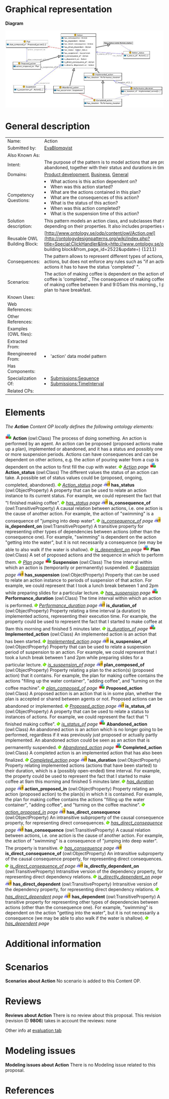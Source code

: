 #  Graphical representation


__Diagram__




[![Image:Action.jpg](./Action.jpg)](../Image/Action.jpg.md "Image:Action.jpg")




#  General description




|  |  |
| --- | --- |
|  Name: |  Action |
|  Submitted by: | [EvaBlomqvist](../User/EvaBlomqvist.md "User:EvaBlomqvist") |
|  Also Known As: |  |
|  Intent: |  The purpose of the pattern is to model actions that are proposed, planned, and performed or abandoned, together with their status and durations in time. |
|  Domains: | [Product development](../Community/Product_development.md "Community:Product development"), [Business](../Community/Business.md "Community:Business"), [General](../Community/General.md "Community:General") |
|  Competency Questions: | <li> What actions is this action dependent on?</li><li> When was this action started?</li><li> What are the actions contained in this plan?</li><li> What are the consequences of this action?</li><li> What is the status of this action?</li><li> When was this action completed?</li><li> What is the suspension time of this action?</li> |
|  Solution description: |  This pattern models an action class, and subclasses that represents different kinds of actions depending on their properties. It also includes properties of actions such as status and duration. |
|  Reusable OWL Building Block: | [http://www.ontology.se/odp/content/owl/Action.owl](http://ontologydesignpatterns.org/wiki/index.php?title=Special:ClickHandler&link=http://www.ontology.se/odp/content/owl/Action.owl&message=OWL building block&from_page_id=2522&update=) (1211) |
|  Consequences: |  The pattern allows to represent different types of actions, e.g. implemented actions or suspended actions, but does not enforce any rules such as "if an action is an instance of the class of completed actions it has to have the status 'completed' ". |
|  Scenarios: |  The action of making coffee is dependent on the action of buying coffee., The action of making coffee is 'completed'., The consequence of making coffee is drinking coffee., I performed the action of making coffee between 9 and 9:05am this morning., I plan to make coffee tomorrow, and then I plan to have breakfast. |
|  Known Uses: |  |
|  Web References: |  |
|  Other References: |  |
|  Examples (OWL files): |  |
|  Extracted From: |  |
|  Reengineered From: | <li> 'action' data model pattern</li> |
|  Has Components: |  |
|  Specialization Of: | <li><a href="../Sequence/Sequence.md" title="Submissions:Sequence">Submissions:Sequence</a></li><li><a href="../SmartHome_TimeInterval/SmartHome_TimeInterval.md" title="Submissions:TimeInterval">Submissions:TimeInterval</a></li> |
|  Related CPs: |  |


  




#  Elements


_The __Action__ Content OP locally defines the following ontology elements:_



[![Class](./20px-Class.gif)](../Image/Class.gif.md "Class") __Action__ (owl:Class) The process of doing something. An action is performed by an agent. An action can be proposed (proposed actions make up a plan), implemented or abandoned, and it has a status and possibly one or more suspension periods. Actions can have consequences and can be dependent on other actions, e.g. the action of pouring water from a cup is dependent on the action to first fill the cup with water. 
 [![](./11px-ArrowRight.gif)](../Image/ArrowRight.gif.md "ArrowRight.gif") _[Action](./Action.md "Submissions:Action/Action") page_
[![Class](./20px-Class.gif)](../Image/Class.gif.md "Class") __Action\_status__ (owl:Class) The different values the status of an action can take. A possible set of status values could be {proposed, ongoing, completed, abandoned}. 
 [![](./11px-ArrowRight.gif)](../Image/ArrowRight.gif.md "ArrowRight.gif") _[Action\_status](./Action/Action_status.md "Submissions:Action/Action status") page_
[![ObjectProperty](./20px-ObjectProperty.gif)](../Image/ObjectProperty.gif.md "ObjectProperty") __has\_status__ (owl:ObjectProperty) A property that can be used to relate an action instance to its current status. For example, we could represent the fact that "I finished making coffee". 
 [![](./11px-ArrowRight.gif)](../Image/ArrowRight.gif.md "ArrowRight.gif") _[has\_status](./Action/has_status.md "Submissions:Action/has status") page_
[![ObjectProperty](./20px-ObjectProperty.gif)](../Image/ObjectProperty.gif.md "ObjectProperty") __is\_consequence\_of__ (owl:TransitiveProperty) A causal relation between actions, i.e. one action is the cause of another action. For example, the action of "swimming" is a consequence of "jumping into deep water". 
 [![](./11px-ArrowRight.gif)](../Image/ArrowRight.gif.md "ArrowRight.gif") _[is\_consequence\_of](./Action/is_consequence_of.md "Submissions:Action/is consequence of") page_
[![ObjectProperty](./20px-ObjectProperty.gif)](../Image/ObjectProperty.gif.md "ObjectProperty") __is\_dependent\_on__ (owl:TransitiveProperty) A transitive property for representing other types of dependencies between actions (other than the consequence one). For example, "swimming" is dependent on the action "getting into the water", but it is not necessarily a consequence (we may be able to also walk if the water is shallow). 
 [![](./11px-ArrowRight.gif)](../Image/ArrowRight.gif.md "ArrowRight.gif") _[is\_dependent\_on](./Action/is_dependent_on.md "Submissions:Action/is dependent on") page_
[![Class](./20px-Class.gif)](../Image/Class.gif.md "Class") __Plan__ (owl:Class) A set of proposed actions and the sequence in which to perform them. 
 [![](./11px-ArrowRight.gif)](../Image/ArrowRight.gif.md "ArrowRight.gif") _[Plan](../BasicPlan/BasicPlan.md "Submissions:Action/Plan") page_
[![Class](./20px-Class.gif)](../Image/Class.gif.md "Class") __Suspension__ (owl:Class) The time interval within which an action is (temporarily or permanently) suspended. 
 [![](./11px-ArrowRight.gif)](../Image/ArrowRight.gif.md "ArrowRight.gif") _[Suspension](./Action/Suspension.md "Submissions:Action/Suspension") page_
[![ObjectProperty](./20px-ObjectProperty.gif)](../Image/ObjectProperty.gif.md "ObjectProperty") __has\_suspension__ (owl:ObjectProperty) Property that can be used to relate an action instance to periods of suspension of that action. For example, we could represent that I took a lunch break between 1 and 2pm while preparing slides for a particular lecture. 
 [![](./11px-ArrowRight.gif)](../Image/ArrowRight.gif.md "ArrowRight.gif") _[has\_suspension](./Action/has_suspension.md "Submissions:Action/has suspension") page_
[![Class](./20px-Class.gif)](../Image/Class.gif.md "Class") __Performance\_duration__ (owl:Class) The time interval within which an action is performed. 
 [![](./11px-ArrowRight.gif)](../Image/ArrowRight.gif.md "ArrowRight.gif") _[Performance\_duration](./Action/Performance_duration.md "Submissions:Action/Performance duration") page_
[![ObjectProperty](./20px-ObjectProperty.gif)](../Image/ObjectProperty.gif.md "ObjectProperty") __is\_duration\_of__ (owl:ObjectProperty) Property relating a time interval (a duration) to implemented actions, representing their execution time. For example, the property could be used to represent the fact that I started to make coffee at 9am this morning and finished 5 minutes later. 
 [![](./11px-ArrowRight.gif)](../Image/ArrowRight.gif.md "ArrowRight.gif") _[is\_duration\_of](./Action/is_duration_of.md "Submissions:Action/is duration of") page_
[![Class](./20px-Class.gif)](../Image/Class.gif.md "Class") __Implemented\_action__ (owl:Class) An implemented action is an action that has been started. 
 [![](./11px-ArrowRight.gif)](../Image/ArrowRight.gif.md "ArrowRight.gif") _[Implemented\_action](http://ontologydesignpatterns.org/wiki/Submissions:Action/Implemented_action "Submissions:Action/Implemented action") page_
[![ObjectProperty](./20px-ObjectProperty.gif)](../Image/ObjectProperty.gif.md "ObjectProperty") __is\_suspension\_of__ (owl:ObjectProperty) Property that can be used to relate a suspension period of suspension to an action. For example, we could represent that I took a lunch break between 1 and 2pm while preparing slides for a particular lecture. 
 [![](./11px-ArrowRight.gif)](../Image/ArrowRight.gif.md "ArrowRight.gif") _[is\_suspension\_of](./Action/is_suspension_of.md "Submissions:Action/is suspension of") page_
[![ObjectProperty](./20px-ObjectProperty.gif)](../Image/ObjectProperty.gif.md "ObjectProperty") __plan\_composed\_of__ (owl:ObjectProperty) Property relating a plan to the action(s) (proposed action) that it contains. For example, the plan for making coffee contains the actions "filling up the water container", "adding coffee", and "turning on the coffee machine". 
 [![](./11px-ArrowRight.gif)](../Image/ArrowRight.gif.md "ArrowRight.gif") _[plan\_composed\_of](./Action/plan_composed_of.md "Submissions:Action/plan composed of") page_
[![Class](./20px-Class.gif)](../Image/Class.gif.md "Class") __Proposed\_action__ (owl:Class) A proposed action is an action that is in some plan, whether the plan is accepted or shared between agents or not. Proposed actions can be abandoned or implemented. 
 [![](./11px-ArrowRight.gif)](../Image/ArrowRight.gif.md "ArrowRight.gif") _[Proposed\_action](http://ontologydesignpatterns.org/wiki/Submissions:Action/Proposed_action "Submissions:Action/Proposed action") page_
[![ObjectProperty](./20px-ObjectProperty.gif)](../Image/ObjectProperty.gif.md "ObjectProperty") __is\_status\_of__ (owl:ObjectProperty) A property that can be used to relate a status to instances of actions. For example, we could represent the fact that "I finished making coffee". 
 [![](./11px-ArrowRight.gif)](../Image/ArrowRight.gif.md "ArrowRight.gif") _[is\_status\_of](./Action/is_status_of.md "Submissions:Action/is status of") page_
[![Class](./20px-Class.gif)](../Image/Class.gif.md "Class") __Abandoned\_action__ (owl:Class) An abandoned action is an action which is no longer going to be performed, regardless if it was previously just proposed or actually partly implemented. An abandoned action could be seen as an action that is permanently suspended. 
 [![](./11px-ArrowRight.gif)](../Image/ArrowRight.gif.md "ArrowRight.gif") _[Abandoned\_action](http://ontologydesignpatterns.org/wiki/Submissions:Action/Abandoned_action "Submissions:Action/Abandoned action") page_
[![Class](./20px-Class.gif)](../Image/Class.gif.md "Class") __Completed\_action__ (owl:Class) A completed action is an implemented action that has also been finalized. 
 [![](./11px-ArrowRight.gif)](../Image/ArrowRight.gif.md "ArrowRight.gif") _[Completed\_action](http://ontologydesignpatterns.org/wiki/Submissions:Action/Completed_action "Submissions:Action/Completed action") page_
[![ObjectProperty](./20px-ObjectProperty.gif)](../Image/ObjectProperty.gif.md "ObjectProperty") __has\_duration__ (owl:ObjectProperty) Property relating implemented actions (actions that have been started) to their duration, which is a (possibly open-ended) time interval. For example, the property could be used to represent the fact that I started to make coffee at 9am this morning and finished 5 minutes later. 
 [![](./11px-ArrowRight.gif)](../Image/ArrowRight.gif.md "ArrowRight.gif") _[has\_duration](./Action/has_duration.md "Submissions:Action/has duration") page_
[![ObjectProperty](./20px-ObjectProperty.gif)](../Image/ObjectProperty.gif.md "ObjectProperty") __action\_proposed\_in__ (owl:ObjectProperty) Property relating an action (proposed action) to the plan(s) in which it is contained. For example, the plan for making coffee contains the actions "filling up the water container", "adding coffee", and "turning on the coffee machine". 
 [![](./11px-ArrowRight.gif)](../Image/ArrowRight.gif.md "ArrowRight.gif") _[action\_proposed\_in](http://ontologydesignpatterns.org/wiki/Submissions:Action/action_proposed_in "Submissions:Action/action proposed in") page_
[![ObjectProperty](./20px-ObjectProperty.gif)](../Image/ObjectProperty.gif.md "ObjectProperty") __has\_direct\_consequence__ (owl:ObjectProperty) An intransitive subproperty of the causal consequence property, for representing direct consequences. 
 [![](./11px-ArrowRight.gif)](../Image/ArrowRight.gif.md "ArrowRight.gif") _[has\_direct\_consequence](./Action/has_direct_consequence.md "Submissions:Action/has direct consequence") page_
[![ObjectProperty](./20px-ObjectProperty.gif)](../Image/ObjectProperty.gif.md "ObjectProperty") __has\_consequence__ (owl:TransitiveProperty) A causal relation between actions, i.e. one action is the cause of another action. For example, the action of "swimming" is a consequence of "jumping into deep water". The property is transitive. 
 [![](./11px-ArrowRight.gif)](../Image/ArrowRight.gif.md "ArrowRight.gif") _[has\_consequence](./Action/has_consequence.md "Submissions:Action/has consequence") page_
[![ObjectProperty](./20px-ObjectProperty.gif)](../Image/ObjectProperty.gif.md "ObjectProperty") __is\_direct\_consequence\_of__ (owl:ObjectProperty) An intransitive subproperty of the causal consequence property, for representing direct consequences. 
 [![](./11px-ArrowRight.gif)](../Image/ArrowRight.gif.md "ArrowRight.gif") _[is\_direct\_consequence\_of](./Action/is_direct_consequence_of.md "Submissions:Action/is direct consequence of") page_
[![ObjectProperty](./20px-ObjectProperty.gif)](../Image/ObjectProperty.gif.md "ObjectProperty") __is\_directly\_dependent\_on__ (owl:TransitiveProperty) Intransitive version of the dependency property, for representing direct dependency relations. 
 [![](./11px-ArrowRight.gif)](../Image/ArrowRight.gif.md "ArrowRight.gif") _[is\_directly\_dependent\_on](./Action/is_directly_dependent_on.md "Submissions:Action/is directly dependent on") page_
[![ObjectProperty](./20px-ObjectProperty.gif)](../Image/ObjectProperty.gif.md "ObjectProperty") __has\_direct\_dependent__ (owl:TransitiveProperty) Intransitive version of the dependency property, for representing direct dependency relations. 
 [![](./11px-ArrowRight.gif)](../Image/ArrowRight.gif.md "ArrowRight.gif") _[has\_direct\_dependent](./Action/has_direct_dependent.md "Submissions:Action/has direct dependent") page_
[![ObjectProperty](./20px-ObjectProperty.gif)](../Image/ObjectProperty.gif.md "ObjectProperty") __has\_dependent__ (owl:TransitiveProperty) A transitive property for representing other types of dependencies between actions (other than the consequence one). For example, "swimming" is dependent on the action "getting into the water", but it is not necessarily a consequence (we may be able to also walk if the water is shallow). 
 [![](./11px-ArrowRight.gif)](../Image/ArrowRight.gif.md "ArrowRight.gif") _[has\_dependent](./Action/has_dependent.md "Submissions:Action/has dependent") page_
#  Additional information


#  Scenarios



__Scenarios about Action__
No scenario is added to this Content OP.




#  Reviews



__Reviews about Action__
There is no review about this proposal.
This revision (revision ID __9806__) takes in account the reviews: none


Other info at [evaluation tab](http://ontologydesignpatterns.org/wiki/index.php?title=Submissions:Action&action=evaluation "http://ontologydesignpatterns.org/wiki/index.php?title=Submissions:Action&action=evaluation")




  




#  Modeling issues



__Modeling issues about Action__
There is no Modeling issue related to this proposal.




  




#  References